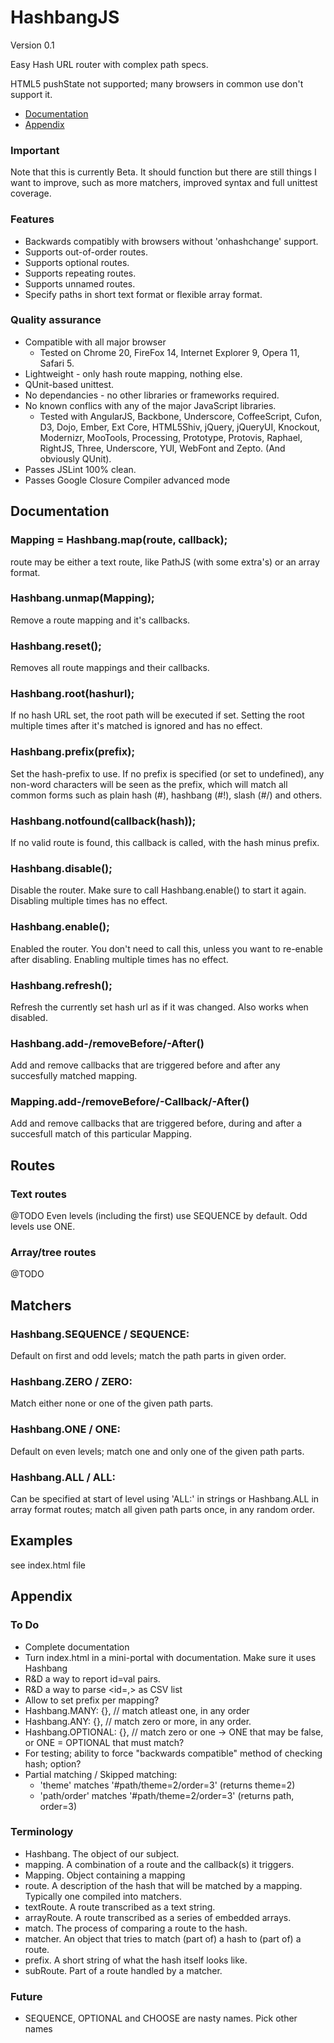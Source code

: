 # HashbangJS
Version 0.1

Easy Hash URL router with complex path specs.

HTML5 pushState not supported; many browsers in common use don't support it.

* [Documentation](#documentation)
* [Appendix](#appendix)

### Important
Note that this is currently Beta. It should function but there are still things
I want to improve, such as more matchers, improved syntax and full unittest
coverage.

### Features
* Backwards compatibly with browsers without 'onhashchange' support.
* Supports out-of-order routes.
* Supports optional routes.
* Supports repeating routes.
* Supports unnamed routes.
* Specify paths in short text format or flexible array format.

### Quality assurance
* Compatible with all major browser
	* Tested on Chrome 20, FireFox 14, Internet Explorer 9, Opera 11, Safari 5.
* Lightweight - only hash route mapping, nothing else.
* QUnit-based unittest.
* No dependancies - no other libraries or frameworks required.
* No known conflics with any of the major JavaScript libraries.
	* Tested with AngularJS, Backbone, Underscore, CoffeeScript, Cufon, D3,
	Dojo, Ember, Ext Core, HTML5Shiv, jQuery, jQueryUI, Knockout, Modernizr,
	MooTools, Processing, Prototype, Protovis, Raphael, RightJS, Three,
	Underscore, YUI, WebFont and Zepto. (And obviously QUnit).
* Passes JSLint 100% clean.
* Passes Google Closure Compiler advanced mode

## Documentation
### Mapping = Hashbang.map(route, callback);
route may be either a text route, like PathJS (with some extra's) or an
array format.

### Hashbang.unmap(Mapping);
Remove a route mapping and it's callbacks.

### Hashbang.reset();
Removes all route mappings and their callbacks.

### Hashbang.root(hashurl);
If no hash URL set, the root path will be executed if set.
Setting the root multiple times after it's matched is ignored and has no effect.

### Hashbang.prefix(prefix);
Set the hash-prefix to use. If no prefix is specified (or set to undefined),
any non-word characters will be seen as the prefix, which will match all
common forms such as plain hash (#), hashbang (#!), slash (#/) and others.

### Hashbang.notfound(callback(hash));
If no valid route is found, this callback is called, with the hash minus prefix.

### Hashbang.disable();
Disable the router. Make sure to call Hashbang.enable() to start it again.
Disabling multiple times has no effect.

### Hashbang.enable();
Enabled the router. You don't need to call this, unless you want to re-enable
after disabling. Enabling multiple times has no effect.

### Hashbang.refresh();
Refresh the currently set hash url as if it was changed. Also works when
disabled.

### Hashbang.add-/removeBefore/-After()
Add and remove callbacks that are triggered before and after any succesfully
matched mapping.

### Mapping.add-/removeBefore/-Callback/-After()
Add and remove callbacks that are triggered before, during and after a
succesfull match of this particular Mapping.

## Routes
### Text routes
@TODO
Even levels (including the first) use SEQUENCE by default.
Odd levels use ONE.

### Array/tree routes
@TODO

## Matchers
### Hashbang.SEQUENCE / SEQUENCE:
Default on first and odd levels; match the path parts in given order.

### Hashbang.ZERO / ZERO:
Match either none or one of the given path parts.

### Hashbang.ONE / ONE:
Default on even levels; match one and only one of the given path parts.

### Hashbang.ALL / ALL:
Can be specified at start of level using 'ALL:' in strings or Hashbang.ALL
in array format routes; match all given path parts once, in any random order.

## Examples
see index.html file

## Appendix
### To Do
* Complete documentation
* Turn index.html in a mini-portal with documentation. Make sure it uses
Hashbang
* R&D a way to report id=val pairs.
* R&D a way to parse <id=,> as CSV list
* Allow to set prefix per mapping?
* Hashbang.MANY: {},		// match atleast one, in any order
* Hashbang.ANY: {},		// match zero or more, in any order.
* Hashbang.OPTIONAL: {},	// match zero or one	-> ONE that may be false, or ONE = OPTIONAL that must match?
* For testing; ability to force "backwards compatible" method of checking hash; option?
* Partial matching / Skipped matching:
	* 'theme' matches '#path/theme=2/order=3' (returns theme=2)
	* 'path/order' matches '#path/theme=2/order=3' (returns path, order=3)

### Terminology
* Hashbang. The object of our subject.
* mapping. A combination of a route and the callback(s) it triggers.
* Mapping. Object containing a mapping
* route. A description of the hash that will be matched by a mapping. Typically one compiled into matchers.
* textRoute. A route transcribed as a text string.
* arrayRoute. A route transcribed as a series of embedded arrays.
* match. The process of comparing a route to the hash.
* matcher. An object that tries to match (part of) a hash to (part of) a route.
* prefix. A short string of what the hash itself looks like.
* subRoute. Part of a route handled by a matcher.

### Future
* SEQUENCE, OPTIONAL and CHOOSE are nasty names. Pick other names
